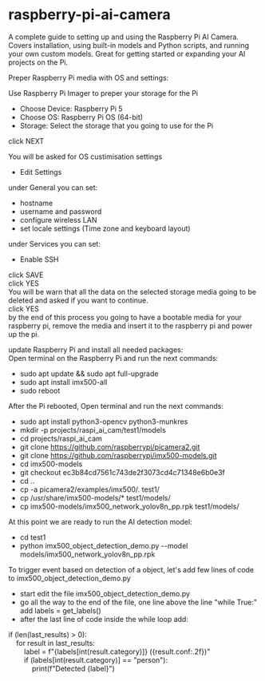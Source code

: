 # raspberry-pi-ai-camera
A complete guide to setting up and using the Raspberry Pi AI Camera. Covers installation, using built-in models and Python scripts, and running your own custom models. Great for getting started or expanding your AI projects on the Pi.

Preper Raspberry Pi media with OS and settings:

Use Raspberry Pi Imager to preper your storage for the Pi
- Choose Device: Raspberry Pi 5
- Choose OS: Raspberry Pi OS (64-bit)
- Storage: Select the storage that you going to use for the Pi

click NEXT

You will be asked for OS custimisation settings
- Edit Settings

under General you can set:
- hostname
- username and password
- configure wireless LAN
- set locale settings (Time zone and keyboard layout)

under Services you can set:
- Enable SSH

click SAVE   
click YES   
You will be warn that all the data on the selected storage media going to be deleted and asked if you want to continue.   
click YES   
by the end of this process you going to have a bootable media for your raspberry pi, remove the media and insert it to the raspberry pi and power up the pi.   


update Raspberry Pi and install all needed packages:   
Open terminal on the Raspberry Pi and run the next commands:
- sudo apt update && sudo apt full-upgrade
- sudo apt install imx500-all
- sudo reboot

After the Pi rebooted, Open terminal and run the next commands:
- sudo apt install python3-opencv python3-munkres
- mkdir -p projects/raspi_ai_cam/test1/models
- cd projects/raspi_ai_cam
- git clone https://github.com/raspberrypi/picamera2.git
- git clone https://github.com/raspberrypi/imx500-models.git
- cd imx500-models
- git checkout ec3b84cd7561c743de2f3073cd4c71348e6b0e3f
- cd ..
- cp -a picamera2/examples/imx500/. test1/
- cp /usr/share/imx500-models/* test1/models/
- cp imx500-models/imx500_network_yolov8n_pp.rpk test1/models/


At this point we are ready to run the AI detection model:
- cd test1
- python imx500_object_detection_demo.py --model models/imx500_network_yolov8n_pp.rpk

To trigger event based on detection of a object, let's add few lines of code to imx500_object_detection_demo.py
- start edit the file imx500_object_detection_demo.py
- go all the way to the end of the file, one line above the line "while True:" add labels = get_labels()
- after the last line of code inside the while loop add:

if (len(last_results) > 0):   
&nbsp; &nbsp; for result in last_results:   
&nbsp; &nbsp; &nbsp; &nbsp; label = f"{labels[int(result.category)]} ({result.conf:.2f})"   
&nbsp; &nbsp; &nbsp; &nbsp; if (labels[int(result.category)] == "person"):   
&nbsp; &nbsp; &nbsp; &nbsp; &nbsp; &nbsp; print(f"Detected {label}")   
